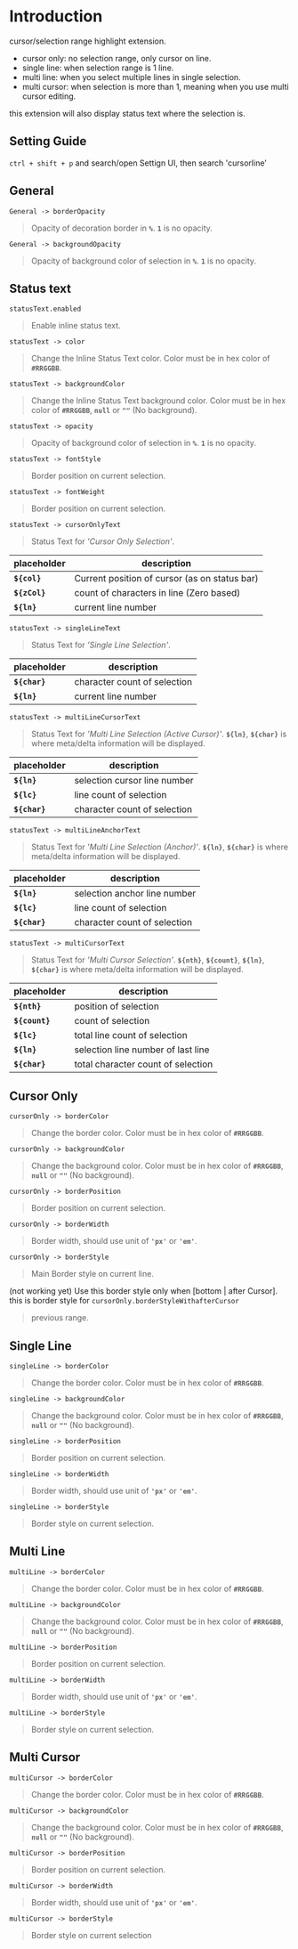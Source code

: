 # Introduction

cursor/selection range highlight extension.

* cursor only: no selection range, only cursor on line.
* single line: when selection range is 1 line.
* multi line: when you select multiple lines in single selection.
* multi cursor: when selection is more than 1, meaning when you use multi cursor editing.

this extension will also display status text where the selection is.

## Setting Guide

`ctrl + shift + p` and search/open Settign UI, then search 'cursorline'

## General

`General -> borderOpacity`
> Opacity of decoration border in __```%```__. __```1```__ is no opacity.

`General -> backgroundOpacity`
>Opacity of background color of selection in __```%```__. __```1```__ is no opacity.

## Status text

`statusText.enabled`
>Enable inline status text.

`statusText -> color`
>Change the Inline Status Text color. Color must be in hex color of __```#RRGGBB```__.

`statusText -> backgroundColor`
>Change the Inline Status Text background color. Color must be in hex color of __```#RRGGBB```__,  __```null```__ or __```""```__ (No background).

`statusText -> opacity`
>Opacity of background color of selection in __```%```__. __```1```__ is no opacity.

`statusText -> fontStyle`
>Border position on current selection.

`statusText -> fontWeight`
>Border position on current selection.

`statusText -> cursorOnlyText`
>Status Text for _'Cursor Only Selection'_.

| placeholder | description |
| -------- | ------- |
| __```${col}```__ | Current position of cursor (as on status bar) |
| __```${zCol}```__ | count of characters in line (Zero based)|
| __```${ln}```__ | current line number |

`statusText -> singleLineText`
> Status Text for _'Single Line Selection'_.

| placeholder | description |
| -------- | ------- |
| __```${char}```__ | character count of selection |
| __```${ln}```__ | current line number |

`statusText -> multiLineCursorText`
>Status Text for _'Multi Line Selection (Active Cursor)'_. __```${ln}```__, __```${char}```__ is where meta/delta information will be displayed.

| placeholder | description |
| -------- | ------- |
| __```${ln}```__ | selection cursor line number |
| __```${lc}```__ | line count of selection |
| __```${char}```__ | character count of selection |

`statusText -> multiLineAnchorText`
>Status Text for _'Multi Line Selection (Anchor)'_. __```${ln}```__, __```${char}```__ is where meta/delta information will be displayed.

| placeholder | description |
| -------- | ------- |
| __```${ln}```__ | selection anchor line number |
| __```${lc}```__ | line count of selection |
| __```${char}```__ | character count of selection |

`statusText -> multiCursorText`
>Status Text for _'Multi Cursor Selection'_. __```${nth}```__, __```${count}```__, __```${ln}```__, __```${char}```__ is where meta/delta information will be displayed.

| placeholder | description |
| -------- | ------- |
| __```${nth}```__ | position of selection |
| __```${count}```__ | count of selection |
| __```${lc}```__ | total line count of selection |
| __```${ln}```__ | selection line number of last line |
| __```${char}```__ | total character count of selection |

## Cursor Only

`cursorOnly -> borderColor`
> Change the border color. Color must be in hex color of __```#RRGGBB```__.

`cursorOnly -> backgroundColor`
> Change the background color. Color must be in hex color of __```#RRGGBB```__,  __```null```__ or __```""```__ (No background).

`cursorOnly -> borderPosition`
> Border position on current selection.

`cursorOnly -> borderWidth`
> Border width, should use unit of __```'px'```__ or __```'em'```__.

`cursorOnly -> borderStyle`
> Main Border style on current line.

(not working yet) Use this border style only when [bottom | after Cursor]. this is border style for `cursorOnly.borderStyleWithafterCursor`
> previous range.

## Single Line

`singleLine -> borderColor`
> Change the border color. Color must be in hex color of __```#RRGGBB```__.

`singleLine -> backgroundColor`
> Change the background color. Color must be in hex color of __```#RRGGBB```__,  __```null```__ or __```""```__ (No background).

`singleLine -> borderPosition`
> Border position on current selection.

`singleLine -> borderWidth`
> Border width, should use unit of __```'px'```__ or __```'em'```__.

`singleLine -> borderStyle`
> Border style on current selection.

## Multi Line

`multiLine -> borderColor`
> Change the border color. Color must be in hex color of __```#RRGGBB```__.

`multiLine -> backgroundColor`
> Change the background color. Color must be in hex color of __```#RRGGBB```__,  __```null```__ or __```""```__ (No background).

`multiLine -> borderPosition`
> Border position on current selection.

`multiLine -> borderWidth`
> Border width, should use unit of __```'px'```__ or __```'em'```__.

`multiLine -> borderStyle`
> Border style on current selection.

## Multi Cursor

`multiCursor -> borderColor`
> Change the border color. Color must be in hex color of __```#RRGGBB```__.

`multiCursor -> backgroundColor`
> Change the background color. Color must be in hex color of __```#RRGGBB```__,  __```null```__ or __```""```__ (No background).

`multiCursor -> borderPosition`
> Border position on current selection.

`multiCursor -> borderWidth`
> Border width, should use unit of __```'px'```__ or __```'em'```__.

`multiCursor -> borderStyle`
> Border style on current selection
